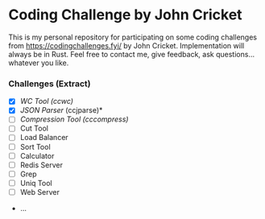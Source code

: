 # Coding Challenge by John Cricket

This is my personal repository for participating on some coding challenges from https://codingchallenges.fyi/ by John Cricket. Implementation will always be in Rust. Feel free to contact me, give feedback, ask questions... whatever you like.

### Challenges (Extract)

- [X] *WC Tool (ccwc)*
- [X] *JSON Parser* (ccjparse)*
- [ ] _Compression Tool (cccompress)_
- [ ] Cut Tool
- [ ] Load Balancer
- [ ] Sort Tool
- [ ] Calculator
- [ ] Redis Server
- [ ] Grep
- [ ] Uniq Tool
- [ ] Web Server
- ...

